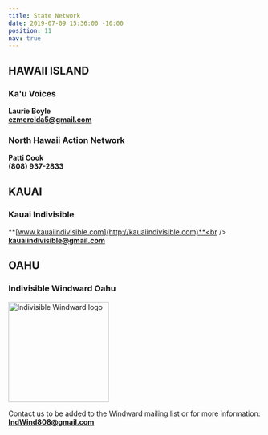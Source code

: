 ```yaml
---
title: State Network
date: 2019-07-09 15:36:00 -10:00
position: 11
nav: true
---
```


## **HAWAII ISLAND**

### **Ka'u Voices**

**Laurie Boyle**<br />
**[ezmerelda5@gmail.com](mailto:ezmeralda5@gmail.com)**

### **North Hawaii Action Network**

**Patti Cook**<br />
**(808) 937-2833**

## **KAUAI**

### **Kauai Indivisible**

**[www.kauaiindivisible.com](http://kauaiindivisible.com)**<br />
**[kauaiindivisible@gmail.com](mailto:kauaiindivisible@gmail.com)**

## **OAHU**

### **Indivisible Windward Oahu**

<img src="/uploads/2019-Ind-Wind.jpg" alt="Indivisible Windward logo" width="200px" />

Contact us to be added to the Windward mailing list or for more information: **[IndWind808@gmail.com](mailto:IndWind808@gmail.com)**
